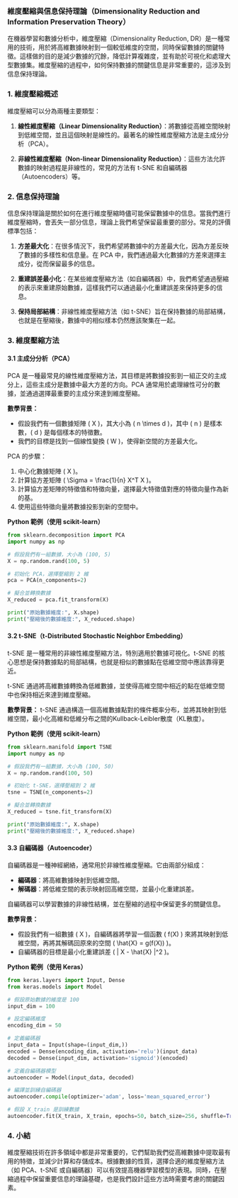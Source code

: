 ### 維度壓縮與信息保持理論（Dimensionality Reduction and Information Preservation Theory）

在機器學習和數據分析中，維度壓縮（Dimensionality Reduction, DR）是一種常用的技術，用於將高維數據映射到一個較低維度的空間，同時保留數據的關鍵特徵。這樣做的目的是減少數據的冗餘，降低計算複雜度，並有助於可視化和處理大型數據集。維度壓縮的過程中，如何保持數據的關鍵信息是非常重要的，這涉及到信息保持理論。

### 1. 維度壓縮概述

維度壓縮可以分為兩種主要類型：

1. **線性維度壓縮（Linear Dimensionality Reduction）**：將數據從高維空間映射到低維空間，並且這個映射是線性的。最著名的線性維度壓縮方法是主成分分析（PCA）。
   
2. **非線性維度壓縮（Non-linear Dimensionality Reduction）**：這些方法允許數據的映射過程是非線性的，常見的方法有 t-SNE 和自編碼器（Autoencoders）等。

### 2. 信息保持理論

信息保持理論是關於如何在進行維度壓縮時儘可能保留數據中的信息。當我們進行維度壓縮時，會丟失一部分信息，理論上我們希望保留最重要的部分。常見的評價標準包括：

1. **方差最大化**：在很多情況下，我們希望將數據中的方差最大化，因為方差反映了數據的多樣性和信息量。在 PCA 中，我們通過最大化數據的方差來選擇主成分，從而保留最多的信息。

2. **重建誤差最小化**：在某些維度壓縮方法（如自編碼器）中，我們希望通過壓縮的表示來重建原始數據，這樣我們可以通過最小化重建誤差來保持更多的信息。

3. **保持局部結構**：非線性維度壓縮方法（如 t-SNE）旨在保持數據的局部結構，也就是在壓縮後，數據中的相似樣本仍然應該聚集在一起。

### 3. 維度壓縮方法

#### 3.1 主成分分析（PCA）

PCA 是一種最常見的線性維度壓縮方法，其目標是將數據投影到一組正交的主成分上，這些主成分是數據中最大方差的方向。PCA 通常用於處理線性可分的數據，並通過選擇最重要的主成分來達到維度壓縮。

**數學背景：**
- 假設我們有一個數據矩陣 \( X \)，其大小為 \( n \times d \)，其中 \( n \) 是樣本數，\( d \) 是每個樣本的特徵數。
- 我們的目標是找到一個線性變換 \( W \)，使得新空間的方差最大化。
  
PCA 的步驟：
1. 中心化數據矩陣 \( X \)。
2. 計算協方差矩陣 \( \Sigma = \frac{1}{n} X^T X \)。
3. 計算協方差矩陣的特徵值和特徵向量，選擇最大特徵值對應的特徵向量作為新的基。
4. 使用這些特徵向量將數據投影到新的空間中。

**Python 範例（使用 scikit-learn）**

```python
from sklearn.decomposition import PCA
import numpy as np

# 假設我們有一組數據，大小為 (100, 5)
X = np.random.rand(100, 5)

# 初始化 PCA，選擇壓縮到 2 維
pca = PCA(n_components=2)

# 擬合並轉換數據
X_reduced = pca.fit_transform(X)

print("原始數據維度:", X.shape)
print("壓縮後的數據維度:", X_reduced.shape)
```

#### 3.2 t-SNE（t-Distributed Stochastic Neighbor Embedding）

t-SNE 是一種常用的非線性維度壓縮方法，特別適用於數據可視化。t-SNE 的核心思想是保持數據點的局部結構，也就是相似的數據點在低維空間中應該靠得更近。

t-SNE 通過將高維數據轉換為低維數據，並使得高維空間中相近的點在低維空間中也保持相近來達到維度壓縮。

**數學背景：**
t-SNE 通過構造一個高維數據點對的條件概率分布，並將其映射到低維空間，最小化高維和低維分布之間的Kullback-Leibler散度（KL散度）。

**Python 範例（使用 scikit-learn）**

```python
from sklearn.manifold import TSNE
import numpy as np

# 假設我們有一組數據，大小為 (100, 50)
X = np.random.rand(100, 50)

# 初始化 t-SNE，選擇壓縮到 2 維
tsne = TSNE(n_components=2)

# 擬合並轉換數據
X_reduced = tsne.fit_transform(X)

print("原始數據維度:", X.shape)
print("壓縮後的數據維度:", X_reduced.shape)
```

#### 3.3 自編碼器（Autoencoder）

自編碼器是一種神經網絡，通常用於非線性維度壓縮。它由兩部分組成：
- **編碼器**：將高維數據映射到低維空間。
- **解碼器**：將低維空間的表示映射回高維空間，並最小化重建誤差。

自編碼器可以學習數據的非線性結構，並在壓縮的過程中保留更多的關鍵信息。

**數學背景：**
- 假設我們有一組數據 \( X \)，自編碼器將學習一個函數 \( f(X) \) 來將其映射到低維空間，再將其解碼回原來的空間 \( \hat{X} = g(f(X)) \)。
- 自編碼器的目標是最小化重建誤差 \( \| X - \hat{X} \|^2 \)。

**Python 範例（使用 Keras）**

```python
from keras.layers import Input, Dense
from keras.models import Model

# 假設原始數據的維度是 100
input_dim = 100

# 設定編碼維度
encoding_dim = 50

# 定義編碼器
input_data = Input(shape=(input_dim,))
encoded = Dense(encoding_dim, activation='relu')(input_data)
decoded = Dense(input_dim, activation='sigmoid')(encoded)

# 定義自編碼器模型
autoencoder = Model(input_data, decoded)

# 編譯並訓練自編碼器
autoencoder.compile(optimizer='adam', loss='mean_squared_error')

# 假設 X_train 是訓練數據
autoencoder.fit(X_train, X_train, epochs=50, batch_size=256, shuffle=True)
```

### 4. 小結

維度壓縮技術在許多領域中都是非常重要的，它們幫助我們從高維數據中提取最有用的特徵，並減少計算和存儲成本。根據數據的性質，選擇合適的維度壓縮方法（如 PCA、t-SNE 或自編碼器）可以有效提高機器學習模型的表現。同時，在壓縮過程中保留重要信息的理論基礎，也是我們設計這些方法時需要考慮的關鍵因素。